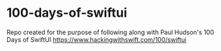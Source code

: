 # 100-days-of-swiftui
Repo created for the purpose of following along with Paul Hudson's 100 Days of SwiftUI https://www.hackingwithswift.com/100/swiftui
